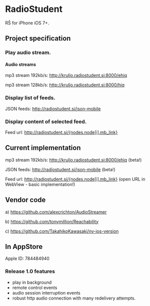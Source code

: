 RadioStudent
============

RŠ for iPhone iOS 7+.


## Project specification

### Play audio stream.

#### Audio streams

mp3 stream 192kb/s: http://kruljo.radiostudent.si:8000/ehiq

mp3 stream 128kb/s: http://kruljo.radiostudent.si:8000/hiq


### Display list of feeds.

JSON feeds: http://radiostudent.si/json-mobile


### Display content of selected feed.

Feed url: http://radiostudent.si/{nodes.node[i].mb_link}



## Current implementation

mp3 stream 192kb/s: http://kruljo.radiostudent.si:8000/ehiq (beta!)

JSON feeds: http://radiostudent.si/json-mobile (beta!)

Feed url: http://radiostudent.si/{nodes.node[i].mb_link} (open URL in WebView - basic implementation!)



## Vendor code

a) https://github.com/alexcrichton/AudioStreamer

b) https://github.com/tonymillion/Reachability

c) https://github.com/TakahikoKawasaki/nv-ios-version



## In AppStore

Apple ID: 784484940

### Release 1.0 features

- play in background
- remote control events
- audio session interruption events
- robust http audio connection with many redelivery attempts.

